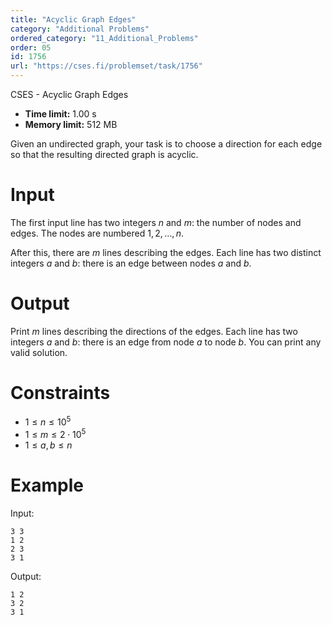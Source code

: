 ```yaml
---
title: "Acyclic Graph Edges"
category: "Additional Problems"
ordered_category: "11_Additional_Problems"
order: 05
id: 1756
url: "https://cses.fi/problemset/task/1756"
---
```


CSES - Acyclic Graph Edges

  * **Time limit:** 1.00 s
  * **Memory limit:** 512 MB

Given an undirected graph, your task is to choose a direction for each edge so
that the resulting directed graph is acyclic.

# Input

The first input line has two integers $n$ and $m$: the number of nodes and
edges. The nodes are numbered $1,2,\dots,n$.

After this, there are $m$ lines describing the edges. Each line has two
distinct integers $a$ and $b$: there is an edge between nodes $a$ and $b$.

# Output

Print $m$ lines describing the directions of the edges. Each line has two
integers $a$ and $b$: there is an edge from node $a$ to node $b$. You can
print any valid solution.

# Constraints

  * $1 \le n \le 10^5$
  * $1 \le m \le 2 \cdot 10^5$
  * $1 \le a,b \le n$

# Example

Input:

    
    
    3 3
    1 2
    2 3
    3 1
    

Output:

    
    
    1 2
    3 2
    3 1
    

